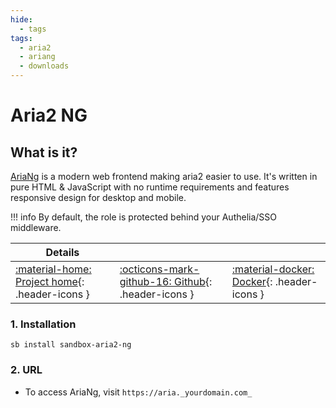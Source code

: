 ```yaml
---
hide:
  - tags
tags:
  - aria2
  - ariang
  - downloads
---
```


# Aria2 NG

## What is it?

[AriaNg](https://ariang.mayswind.net/) is a modern web frontend making aria2 easier to use. It's written in pure HTML & JavaScript with no runtime requirements and features responsive design for desktop and mobile.

!!! info
    By default, the role is protected behind your Authelia/SSO middleware.

| Details     |             |             |
|-------------|-------------|-------------|
| [:material-home: Project home](https://ariang.mayswind.net/){: .header-icons } | [:octicons-mark-github-16: Github](https://github.com/mayswind/AriaNg){: .header-icons } | [:material-docker: Docker](https://hub.docker.com/r/hurlenko/aria2-ariang){: .header-icons }|

### 1. Installation

``` shell
sb install sandbox-aria2-ng
```

### 2. URL

- To access AriaNg, visit `https://aria._yourdomain.com_`